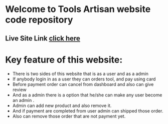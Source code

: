 # Welcome to Tools Artisan website code repository

## Live Site Link [click here](https://tools-artisan.web.app/)

# Key feature of this website:
* There is two sides of this website that is as a user and as a admin
* If anybody login in as a user they can orders tool, and pay using card
* Before payment order can cancel from dashboard and also can give review
* And as a admin there is a option that he/she can make any user become an admin .
* Admin can add new product and also remove it.
* And if payment are completed from user admin can shipped those order.
* Also can remove those order that are not payment yet.

